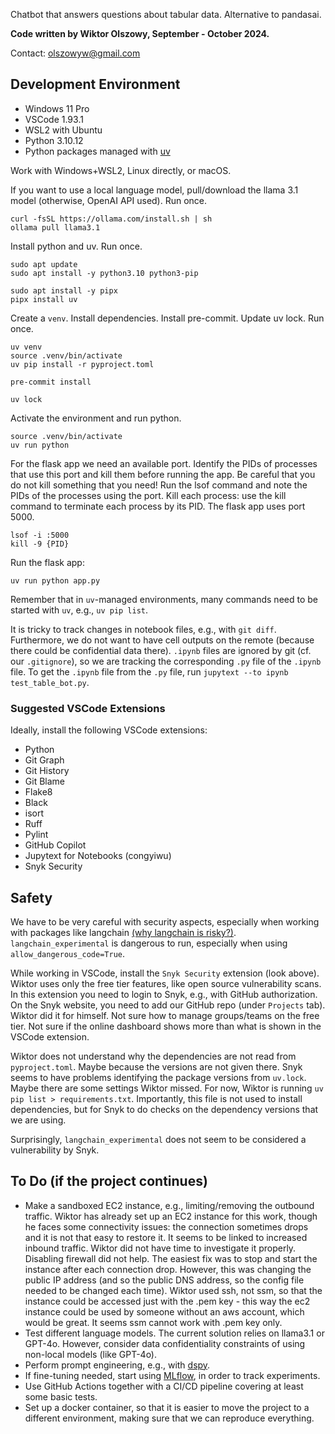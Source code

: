 Chatbot that answers questions about tabular data. Alternative to pandasai.

**Code written by Wiktor Olszowy, September - October 2024.**

Contact: [olszowyw@gmail.com](mailto:olszowyw@gmail.com)

## Development Environment

- Windows 11 Pro
- VSCode 1.93.1
- WSL2 with Ubuntu
- Python 3.10.12
- Python packages managed with [uv](https://github.com/astral-sh/uv)

Work with Windows+WSL2, Linux directly, or macOS.

If you want to use a local language model, pull/download the llama 3.1 model (otherwise, OpenAI API used). Run once.
```
curl -fsSL https://ollama.com/install.sh | sh
ollama pull llama3.1
```

Install python and uv. Run once.
```
sudo apt update
sudo apt install -y python3.10 python3-pip

sudo apt install -y pipx
pipx install uv
```

Create a ```venv```. Install dependencies. Install pre-commit. Update uv lock. Run once.
```
uv venv
source .venv/bin/activate
uv pip install -r pyproject.toml

pre-commit install

uv lock
```

Activate the environment and run python.
```
source .venv/bin/activate
uv run python
```

For the flask app we need an available port. Identify the PIDs of processes that use this port and kill them before
running the app. Be careful that you do not kill something that you need!
Run the lsof command and note the PIDs of the processes using the port. Kill each process: use the kill command to
terminate each process by its PID. The flask app uses port 5000.
```
lsof -i :5000
kill -9 {PID}
```

Run the flask app:
```
uv run python app.py
```

Remember that in ```uv```-managed environments, many commands need to be started with ```uv```, e.g., ```uv pip list```.

It is tricky to track changes in notebook files, e.g., with `git diff`.
Furthermore, we do not want to have cell outputs on the remote (because there could be confidential data there).
`.ipynb` files are ignored by git (cf. our ```.gitignore```), so we are tracking the corresponding `.py` file of the `.ipynb` file.
To get the `.ipynb` file from the `.py` file, run ```jupytext --to ipynb test_table_bot.py```.

### Suggested VSCode Extensions

Ideally, install the following VSCode extensions:

- Python
- Git Graph
- Git History
- Git Blame
- Flake8
- Black
- isort
- Ruff
- Pylint
- GitHub Copilot
- Jupytext for Notebooks (congyiwu)
- Snyk Security

## Safety

We have to be very careful with security aspects, especially when working with packages like langchain [(why langchain is risky?)](https://www.thoughtworks.com/radar/languages-and-frameworks/summary/langchain). ```langchain_experimental``` is dangerous to run, especially when using ```allow_dangerous_code=True```.

While working in VSCode, install the ```Snyk Security``` extension (look above). Wiktor uses only the free tier features, like open source vulnerability scans. In this extension you need to login to Snyk, e.g., with GitHub authorization. On the Snyk website, you need to add our GitHub repo (under ```Projects``` tab). Wiktor did it for himself. Not sure how to manage groups/teams on the free tier. Not sure if the online dashboard shows more than what is shown in the VSCode extension.

Wiktor does not understand why the dependencies are not read from ```pyproject.toml```. Maybe because the versions are not given there. Snyk seems to have problems identifying the package versions from ```uv.lock```. Maybe there are some settings Wiktor missed. For now, Wiktor is running ```uv pip list > requirements.txt```. Importantly, this file is not used to install dependencies, but for Snyk to do checks on the dependency versions that we are using.

Surprisingly, ```langchain_experimental``` does not seem to be considered a vulnerability by Snyk.

## To Do (if the project continues)

- Make a sandboxed EC2 instance, e.g., limiting/removing the outbound traffic. Wiktor has already set up an EC2 instance for this work, though he faces some connectivity issues: the connection sometimes drops and it is not that easy to restore it. It seems to be linked to increased inbound traffic. Wiktor did not have time to investigate it properly. Disabling firewall did not help. The easiest fix was to stop and start the instance after each connection drop. However, this was changing the public IP address (and so the public DNS address, so the config file needed to be changed each time). Wiktor used ssh, not ssm, so that the instance could be accessed just with the .pem key - this way the ec2 instance could be used by someone without an aws account, which would be great. It seems ssm cannot work with .pem key only.
- Test different language models. The current solution relies on llama3.1 or GPT-4o. However, consider data confidentiality constraints of using non-local models (like GPT-4o).
- Perform prompt engineering, e.g., with [dspy](https://github.com/stanfordnlp/dspy).
- If fine-tuning needed, start using [MLflow](https://github.com/mlflow/mlflow), in order to track experiments.
- Use GitHub Actions together with a CI/CD pipeline covering at least some basic tests.
- Set up a docker container, so that it is easier to move the project to a different environment, making sure that we can reproduce everything.